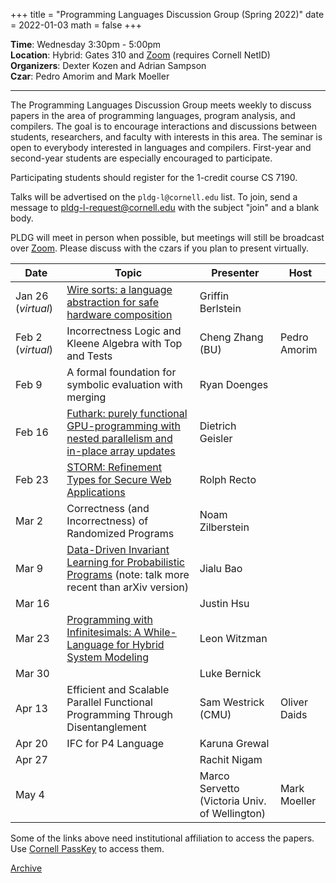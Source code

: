 +++
title = "Programming Languages Discussion Group (Spring 2022)"
date = 2022-01-03
math = false
+++

**Time**: Wednesday 3:30pm - 5:00pm <br/>
**Location**: Hybrid: Gates 310 and [Zoom][] (requires Cornell NetID) <br/>
**Organizers**: Dexter Kozen and Adrian Sampson <br/>
**Czar**: Pedro Amorim and Mark Moeller

---

The Programming Languages Discussion Group meets weekly to discuss papers in the
area of programming languages, program analysis, and compilers. The goal is to
encourage interactions and discussions between students, researchers, and
faculty with interests in this area. The seminar is open to everybody interested
in languages and compilers. First-year and second-year students are especially encouraged to participate. 

Participating students should register for the 1-credit course CS 7190.


Talks will be advertised on the `pldg-l@cornell.edu` list. To join, send a
message to [pldg-l-request@cornell.edu][join-pldg] with the subject "join" and a
blank body.

PLDG will meet in person when possible, but meetings will still be broadcast
over [Zoom][]. Please discuss with the czars if you plan to present virtually.


| Date    | Topic       | Presenter | Host |
|---------|-------------|-----------|------|
| Jan 26 (_virtual_) | [Wire sorts: a language abstraction for safe hardware composition][wiresorts] | Griffin Berlstein |  |
| Feb 2 (_virtual_) | Incorrectness Logic and Kleene Algebra with Top and Tests | Cheng Zhang (BU) | Pedro Amorim | 
| Feb 9 | A formal foundation for symbolic evaluation with merging | Ryan Doenges |  |
| Feb 16 | [Futhark: purely functional GPU-programming with nested parallelism and in-place array updates][futhark] | Dietrich Geisler |  |
| Feb 23 | [STORM: Refinement Types for Secure Web Applications][storm] | Rolph Recto |  |
| Mar 2 | Correctness (and Incorrectness) of Randomized Programs | Noam Zilberstein |  |
| Mar 9 | [Data-Driven Invariant Learning for Probabilistic Programs][learnpp] (note: talk more recent than arXiv version) | Jialu Bao |  |
| Mar 16 | | Justin Hsu |  | 
| Mar 23 | [Programming with Infinitesimals: A While-Language for Hybrid System Modeling][infinitesimals] | Leon Witzman |  |
| Mar 30 | | Luke Bernick |  |
| Apr 13 | Efficient and Scalable Parallel Functional Programming Through Disentanglement | Sam Westrick (CMU) | Oliver Daids |
| Apr 20 | IFC for P4 Language | Karuna Grewal |  |
| Apr 27 | | Rachit Nigam |  |
| May 4 | | Marco Servetto (Victoria Univ. of Wellington) | Mark Moeller |


[wiresorts]: https://dl.acm.org/doi/10.1145/3453483.3454037
[futhark]: https://dl.acm.org/doi/10.1145/3062341.3062354
[storm]: https://www.usenix.org/conference/osdi21/presentation/lehmann
[learnpp]:https://arxiv.org/abs/2106.05421
[infinitesimals]:https://dl.acm.org/doi/10.5555/2027223.2027263

Some of the links above need institutional affiliation to access the papers.
Use [Cornell PassKey](https://www.library.cornell.edu/services/apps/passkey)
to access them.

[Archive](../)

[join-pldg]: mailto:pldg-l-request@cornell.edu?subject=join
[zoom]: https://cornell.zoom.us/j/231639869?pwd=UHNVcnY3ZXVydk5pcTRyQk5ncEhJZz09
